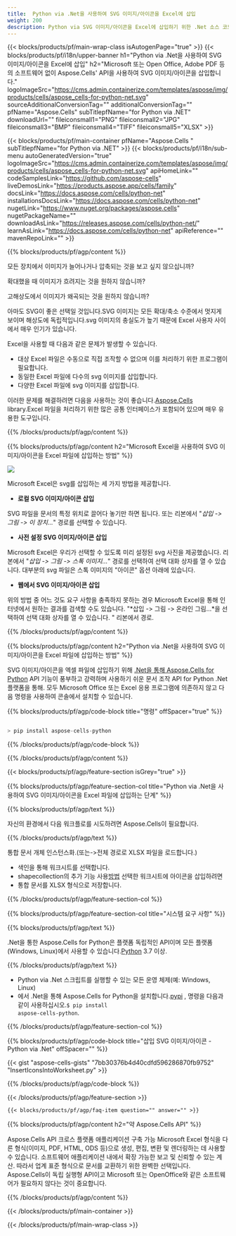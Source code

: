 ```yaml
---
title:  Python via .Net을 사용하여 SVG 이미지/아이콘을 Excel에 삽입
weight: 200
description: Python via SVG 이미지/아이콘을 Excel에 삽입하기 위한 .Net 소스 코드.
---
```

{{< blocks/products/pf/main-wrap-class isAutogenPage="true" >}}
{{< blocks/products/pf/i18n/upper-banner h1="Python via .Net을 사용하여 SVG 이미지/아이콘을 Excel에 삽입" h2="Microsoft 또는 Open Office, Adobe PDF 등의 소프트웨어 없이 Aspose.Cells\' API을 사용하여 SVG 이미지/아이콘을 삽입합니다." logoImageSrc="https://cms.admin.containerize.com/templates/aspose/img/products/cells/aspose_cells-for-python-net.svg" sourceAdditionalConversionTag="" additionalConversionTag="" pfName="Aspose.Cells" subTitlepfName="for Python via .NET" downloadUrl="" fileiconsmall1="PNG" fileiconsmall2="JPG" fileiconsmall3="BMP" fileiconsmall4="TIFF" fileiconsmall5="XLSX" >}}

{{< blocks/products/pf/main-container pfName="Aspose.Cells " subTitlepfName="for Python via .NET" >}}
{{< blocks/products/pf/i18n/sub-menu autoGeneratedVersion="true" logoImageSrc="https://cms.admin.containerize.com/templates/aspose/img/products/cells/aspose_cells-for-python-net.svg" apiHomeLink="" codeSamplesLink="https://github.com/aspose-cells" liveDemosLink="https://products.aspose.app/cells/family" docsLink="https://docs.aspose.com/cells/python-net" installationsDocsLink="https://docs.aspose.com/cells/python-net" nugetLink="https://www.nuget.org/packages/aspose.cells" nugetPackageName="" downloadAsLink="https://releases.aspose.com/cells/python-net/" learnAsLink="https://docs.aspose.com/cells/python-net" apiReference="" mavenRepoLink="" >}}

{{% blocks/products/pf/agp/content %}}

모든 장치에서 이미지가 늘어나거나 압축되는 것을 보고 싶지 않으십니까?

확대했을 때 이미지가 흐려지는 것을 원하지 않습니까?

고해상도에서 이미지가 왜곡되는 것을 원하지 않습니까?

아마도 SVG이 좋은 선택일 것입니다.SVG 이미지는 모든 확대/축소 수준에서 멋지게 보이며 해상도에 독립적입니다.svg 이미지의 충실도가 높기 때문에 Excel 사용자 사이에서 매우 인기가 있습니다.

Excel을 사용할 때 다음과 같은 문제가 발생할 수 있습니다.

+ 대상 Excel 파일은 수동으로 직접 조작할 수 없으며 이를 처리하기 위한 프로그램이 필요합니다.
+ 동일한 Excel 파일에 다수의 svg 이미지를 삽입합니다.
+ 다양한 Excel 파일에 svg 이미지를 삽입합니다.

 이러한 문제를 해결하려면 다음을 사용하는 것이 좋습니다.[Aspose.Cells](https://products.aspose.com/cells/) library.Excel 파일을 처리하기 위한 많은 공통 인터페이스가 포함되어 있으며 매우 유용한 도구입니다.

{{% /blocks/products/pf/agp/content %}}

{{% blocks/products/pf/agp/content h2="Microsoft Excel을 사용하여 SVG 이미지/아이콘을 Excel 파일에 삽입하는 방법" %}}

![](/cells/ko/net/icons/insert-icons-to-excel/sample.png)

Microsoft Excel은 svg를 삽입하는 세 가지 방법을 제공합니다.

+  **로컬 SVG 이미지/아이콘 삽입**

SVG 파일을 문서의 특정 위치로 끌어다 놓기만 하면 됩니다. 또는 리본에서 "*삽입 -> 그림 -> 이 장치...*" 경로를 선택할 수 있습니다.

+  **사전 설정 SVG 이미지/아이콘 삽입**

Microsoft Excel은 우리가 선택할 수 있도록 미리 설정된 svg 사진을 제공했습니다. 리본에서 "*삽입 -> 그림 -> 스톡 이미지...*" 경로를 선택하여 선택 대화 상자를 열 수 있습니다. 대부분의 svg 파일은 스톡 이미지의 "아이콘" 옵션 아래에 있습니다.

+  **웹에서 SVG 이미지/아이콘 삽입**

위의 방법 중 어느 것도 요구 사항을 충족하지 못하는 경우 Microsoft Excel을 통해 인터넷에서 원하는 결과를 검색할 수도 있습니다. "*삽입 -> 그림 -> 온라인 그림...*을 선택하여 선택 대화 상자를 열 수 있습니다. " 리본에서 경로.

{{% /blocks/products/pf/agp/content %}}

{{% blocks/products/pf/agp/content h2="Python via .Net을 사용하여 SVG 이미지/아이콘을 Excel 파일에 삽입하는 방법" %}}

 SVG 이미지/아이콘을 엑셀 파일에 삽입하기 위해
 [.Net을 통해 Aspose.Cells for Python](https://pypi.org/project/aspose-cells-python/) 
API 기능이 풍부하고 강력하며 사용하기 쉬운 문서 조작 API for Python .Net 플랫폼을 통해. 모두 Microsoft Office 또는 Excel 응용 프로그램에 의존하지 않고 다음 명령을 사용하여 콘솔에서 설치할 수 있습니다.

{{% blocks/products/pf/agp/code-block title="명령" offSpacer="true" %}}

```cs

> pip install aspose-cells-python

```

{{% /blocks/products/pf/agp/code-block %}}

{{% /blocks/products/pf/agp/content %}}

{{< blocks/products/pf/agp/feature-section isGrey="true" >}}

{{% blocks/products/pf/agp/feature-section-col title="Python via .Net을 사용하여 SVG 이미지/아이콘을 Excel 파일에 삽입하는 단계" %}}

{{% blocks/products/pf/agp/text %}}

자신의 환경에서 다음 워크플로를 시도하려면 Aspose.Cells이 필요합니다.

{{% /blocks/products/pf/agp/text %}}

통합 문서 개체 인스턴스화.(또는->전체 경로로 XLSX 파일을 로드합니다.)
+ 색인을 통해 워크시트를 선택합니다.
 + shapecollection의 추가 기능 사용[방법](https://reference.aspose.com/cells/python-net/aspose.cells.drawing/shapecollection/) 선택한 워크시트에 아이콘을 삽입하려면
+ 통합 문서를 XLSX 형식으로 저장합니다.

{{% /blocks/products/pf/agp/feature-section-col %}}

{{% blocks/products/pf/agp/feature-section-col title="시스템 요구 사항" %}}

{{% blocks/products/pf/agp/text %}}

 .Net을 통한 Aspose.Cells for Python은 플랫폼 독립적인 API이며 모든 플랫폼(Windows, Linux)에서 사용할 수 있습니다.[Python](https://www.python.org/downloads/) 3.7 이상.
 
{{% /blocks/products/pf/agp/text %}}

-  Python via .Net 스크립트를 실행할 수 있는 모든 운영 체제(예: Windows, Linux)
-  에서 .Net을 통해 Aspose.Cells for Python을 설치합니다.<a href="https://pypi.org/project/aspose-cells-python/">pypi</a> , 명령을 다음과 같이 사용하십시오.<code>$ pip install aspose-cells-python</code>.

{{% /blocks/products/pf/agp/feature-section-col %}}

{{% blocks/products/pf/agp/code-block title="삽입 SVG 이미지/아이콘 - Python via .Net" offSpacer="" %}}

{{< gist "aspose-cells-gists" "7bb30376b4d40cdfd596286870fb9752" "InsertIconsIntoWorksheet.py" >}}

{{% /blocks/products/pf/agp/code-block %}}

{{< /blocks/products/pf/agp/feature-section >}}

    {{< blocks/products/pf/agp/faq-item question="" answer="" >}}
 

<!-- aboutfile Starts -->

{{% blocks/products/pf/agp/content h2="약 Aspose.Cells API" %}}

Aspose.Cells API 크로스 플랫폼 애플리케이션 구축 가능 Microsoft Excel 형식을 다른 형식(이미지, PDF, HTML, ODS 등)으로 생성, 편집, 변환 및 렌더링하는 데 사용할 수 있습니다. 소프트웨어 애플리케이션 내에서 확장 가능한 보고 및 신뢰할 수 있는 계산. 따라서 업계 표준 형식으로 문서를 교환하기 위한 완벽한 선택입니다. Aspose.Cells이 독립 실행형 API이고 Microsoft 또는 OpenOffice와 같은 소프트웨어가 필요하지 않다는 것이 중요합니다.

{{% /blocks/products/pf/agp/content %}}



<!-- aboutfile Ends -->
<!--
{{< blocks/products/pf/agp/other-supported-section title="Other Supported Splitting Formats" subTitle="Using C#, One can also split large file into chunks of many other file formats including." >}}

{{< blocks/products/pf/agp/other-supported-section-item href="https://products.aspose.com/cells/net/splitter/ods/" name="ODS" description="OpenDocument Spreadsheet File" >}}
{{< blocks/products/pf/agp/other-supported-section-item href="https://products.aspose.com/cells/net/splitter/xls/" name="XLS" description="Excel Binary Format" >}}
{{< blocks/products/pf/agp/other-supported-section-item href="https://products.aspose.com/cells/net/splitter/xlsb/" name="XLSB" description="Binary Excel Workbook File" >}}
{{< blocks/products/pf/agp/other-supported-section-item href="https://products.aspose.com/cells/net/splitter/xlsm/" name="XLSM" description="Spreadsheet File" >}}

{{< /blocks/products/pf/agp/other-supported-section >}}

-->

{{< /blocks/products/pf/main-container >}}
    
{{< /blocks/products/pf/main-wrap-class >}}
